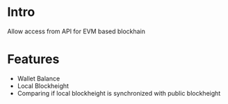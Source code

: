 # Intro
Allow access from API for EVM based blockhain

# Features
* Wallet Balance
* Local Blockheight
* Comparing if local blockheight is synchronized with public blockheight